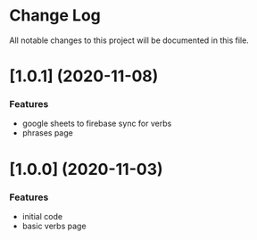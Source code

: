 # Change Log

All notable changes to this project will be documented in this file.

# [1.0.1] (2020-11-08)

### Features

* google sheets to firebase sync for verbs
* phrases page


# [1.0.0] (2020-11-03)


### Features

* initial code
* basic verbs page